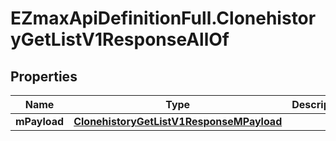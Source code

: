 # EZmaxApiDefinitionFull.ClonehistoryGetListV1ResponseAllOf

## Properties

Name | Type | Description | Notes
------------ | ------------- | ------------- | -------------
**mPayload** | [**ClonehistoryGetListV1ResponseMPayload**](ClonehistoryGetListV1ResponseMPayload.md) |  | 


